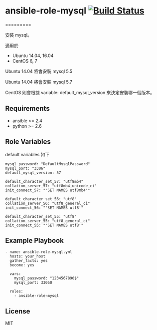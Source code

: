 # ansible-role-mysql [![Build Status](https://travis-ci.org/shengyou/ansible-role-mysql.svg?branch=master)](https://travis-ci.org/shengyou/ansible-role-mysql)

=========

安裝 mysql。

適用於
* Ubuntu 14.04, 16.04
* CentOS 6, 7

Ubuntu 14.04 將會安裝 mysql 5.5

Ubuntu 14.04 將會安裝 mysql 5.7

CentOS 則會根據 variable: default_mysql_version 來決定安裝哪一個版本。


Requirements
------------

* ansible >= 2.4
* python >= 2.6

Role Variables
--------------

default variables 如下

```
mysql_password: "DefaultMysqlPassword"
mysql_port: "3306"
default_mysql_version: 57

default_character_set_57: "utf8mb4"
collation_server_57: "utf8mb4_unicode_ci"
init_connect_57: "'SET NAMES utf8mb4'"

default_character_set_56: "utf8"
collation_server_56: "utf8_general_ci"
init_connect_56: "'SET NAMES utf8'"

default_character_set_55: "utf8"
collation_server_55: "utf8_general_ci"
init_connect_55: "'SET NAMES utf8'"
```


Example Playbook
----------------

```
- name: ansible-role-mysql.yml
  hosts: your_host
  gather_facts: yes
  become: yes

  vars:
    mysql_password: "1234567890$"
    mysql_port: 33060

  roles:
    - ansible-role-mysql
```


License
-------

MIT
